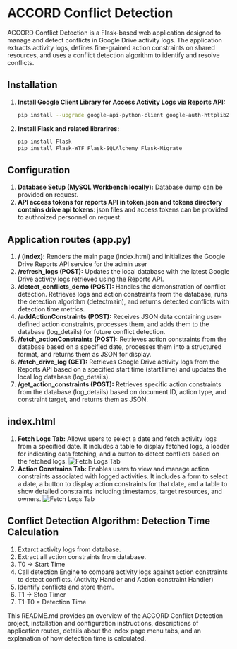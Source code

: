 # ACCORD Conflict Detection

ACCORD Conflict Detection is a Flask-based web application designed to manage and detect conflicts in Google Drive activity logs. The application extracts activity logs, defines fine-grained action constraints on shared resources, and uses a conflict detection algorithm to identify and resolve conflicts.

## Installation

1. **Install Google Client Library for Access Activity Logs via Reports API:**
   ```bash
   pip install --upgrade google-api-python-client google-auth-httplib2 google-auth-oauthlib
2. **Install Flask and related librarires:**
   ```bash
   pip install Flask
   pip install Flask-WTF Flask-SQLAlchemy Flask-Migrate

## Configuration
1. **Database Setup (MySQL Workbench locally):** Database dump can be provided on request.
2. **API access tokens for reports API in token.json and tokens directory contains drive api tokens**: json files and access tokens can be provided to authroized personnel on request.

## Application routes (app.py)
1. **/ (index):** Renders the main page (index.html) and initializes the Google Drive Reports API service for the admin user
2. **/refresh_logs (POST):** Updates the local database with the latest Google Drive activity logs retrieved using the Reports API.
3. **/detect_conflicts_demo (POST):** Handles the demonstration of conflict detection. Retrieves logs and action constraints from the database, runs the detection algorithm (detectmain), and returns detected conflicts with detection time metrics.
4. **/addActionConstraints (POST):** Receives JSON data containing user-defined action constraints, processes them, and adds them to the database (log_details) for future conflict detection.
5. **/fetch_actionConstraints (POST):** Retrieves action constraints from the database based on a specified date, processes them into a structured format, and returns them as JSON for display.
6. **/fetch_drive_log (GET):** Retrieves Google Drive activity logs from the Reports API based on a specified start time (startTime) and updates the local log database (log_details).
7. **/get_action_constraints (POST):** Retrieves specific action constraints from the database (log_details) based on document ID, action type, and constraint target, and returns them as JSON.

## index.html
1. **Fetch Logs Tab:** Allows users to select a date and fetch activity logs from a specified date. It includes a table to display fetched logs, a loader for indicating data fetching, and a button to detect conflicts based on the fetched logs.
![Fetch Logs Tab](static/img/fetchLog.png)
2. **Action Constrains Tab:** Enables users to view and manage action constraints associated with logged activities. It includes a form to select a date, a button to display action constraints for that date, and a table to show detailed constraints including timestamps, target resources, and owners.
![Fetch Logs Tab](static/img/actionConstraint.png)

## Conflict Detection Algorithm: Detection Time Calculation
1. Extarct activity logs from database.
2. Extract all action constraints from database.
3. T0 -> Start Time
4. Call detection Engine to compare activity logs against action constraints to detect conflicts. (Activity Handler and Action constraint Handler)
5. Identify conflicts and store them.
6. T1 -> Stop Timer
7. T1-T0 = Detection Time

This README.md provides an overview of the ACCORD Conflict Detection project, installation and configuration instructions, descriptions of application routes, details about the index page menu tabs, and an explanation of how detection time is calculated.
